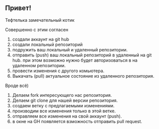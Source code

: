 ## Привет!

Тефтелька замечательный котик

Совершенно с этим согласен

1. создали аккаунт на git hub
2. создали локальный репозиторий
3. подружить ваш локальный и удаленный репозитории.
4. отправить (push) ваш локальный репозиторий в удаленный на git hub. при этом возможно нужно будет авторизоваться в на удаленном репозитории.
5. провести изменения с другого комьютера.
6. Выкачать (pull) актуальное состояние из удаленного репозитория.

Вроде всё)

1. Делаем fork интересующего нас репозитория.
2. Делаем git clone для нашей версии репозитория.
3. создаем ветку с предлагаемыми изменениями.
4. производим все изменения только в этой ветке.
5. отправляем все изменения на свой аккаунт (push).
6. в окне на GH появляется взможность отправить pull request.
